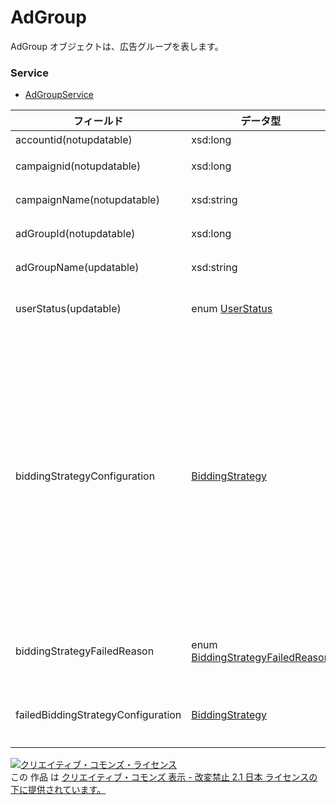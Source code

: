 # AdGroup
AdGroup オブジェクトは、広告グループを表します。
### Service
+ [AdGroupService](../services/AdGroupService.md)

| フィールド | データ型 | 説明 | ADD | SET | REMOVE | 
|---|---|---|---|---|---|
| accountid(notupdatable)| xsd:long| アカウントIDです。| Req| Req| Req |
| campaignid(notupdatable)| xsd:long| キャンペーンIDです。| Req| Req| Req |
| campaignName(notupdatable)| xsd:string| キャンペーン名です。| ─| ─| ─ |
| adGroupId(notupdatable)| xsd:long| 広告グループIDです。| ─| Req| Req |
| adGroupName(updatable)| xsd:string| 広告グループ名です。| Req| Opt| ─ |
| userStatus(updatable)| enum <a href="../data/UserStatus.md">UserStatus</a>| ユーザーにより設定される掲載状況です。| Req| Opt| Req |
| biddingStrategyConfiguration| <a href="../data/BiddingStrategy_AdGroup.md">BiddingStrategy</a>| 入札設定です。<br>※現在有効な入札設定がレスポンスされます。<br>※BudgetOptimizerの登録、更新は行えません。（照会のみ可能）<br>※広告グループ単位で入札設定を行わない場合は、biddingStrategyTypeに「NONE」を登録します。<br>※入札設定を行わない場合は、デフォルトで親エンティティの入札設定が適用されます。| Opt| Opt(updatable)| ─ |
| biddingStrategyFailedReason| enum <a href="../data/BiddingStrategyFailedReason.md">BiddingStrategyFailedReason</a>| 自動入札の設定に失敗した理由です。<br>※失敗時のみレスポンスされます。| ─| ─| ─ |
| failedBiddingStrategyConfiguration| <a href="../data/BiddingStrategy_AdGroup.md">BiddingStrategy</a>| 登録に失敗した自動入札設定<br>※失敗時のみレスポンスされます。| ─| ─| ─ |
<a rel="license" href="http://creativecommons.org/licenses/by-nd/2.1/jp/"><img alt="クリエイティブ・コモンズ・ライセンス" style="border-width:0" src="https://i.creativecommons.org/l/by-nd/2.1/jp/88x31.png" /></a><br />この 作品 は <a rel="license" href="http://creativecommons.org/licenses/by-nd/2.1/jp/">クリエイティブ・コモンズ 表示 - 改変禁止 2.1 日本 ライセンスの下に提供されています。</a>
